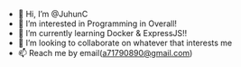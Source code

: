 - 👋 Hi, I’m @JuhunC
- 👀 I’m interested in Programming in Overall!
- 🌱 I’m currently learning Docker & ExpressJS!!
- 💞️ I’m looking to collaborate on whatever that interests me
- 📫 Reach me by email(a71790890@gmail.com)

<!---
JuhunC/JuhunC is a ✨ special ✨ repository because its `README.md` (this file) appears on your GitHub profile.
You can click the Preview link to take a look at your changes.
--->
